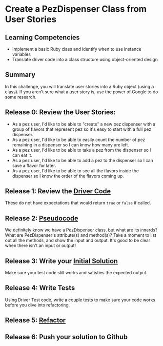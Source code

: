 # Create a PezDispenser Class from User Stories

## Learning Competencies
- Implement a basic Ruby class and identify when to use instance variables
- Translate driver code into a class structure using object-oriented design

## Summary
In this challenge, you will translate user stories into a Ruby object (using a class). If you aren't sure what a user story is, use the power of Google to do some research.

## Release 0: Review the User Stories:
  - As a pez user, I'd like to be able to "create" a new pez dispenser with a group of flavors that represent pez so it's easy to start with a full pez dispenser.
  - As a pez user, I'd like to be able to easily count the number of pez remaining in a dispenser so I can know how many are left.
  - As a pez user, I'd like to be able to take a pez from the dispenser so I can eat it.
  - As a pez user, I'd like to be able to add a pez to the dispenser so I can save a flavor for later.
  - As a pez user, I'd like to be able to see all the flavors inside the dispenser so I know the order of the flavors coming up.

## Release 1: Review the [Driver Code](https://github.com/enspiral-dev-academy/phase-0-handbook/blob/master/coding-references/driver-code.md)
These do not have expectations that would return `true` or `false` if called.

## Release 2: [Pseudocode](https://github.com/enspiral-dev-academy/phase-0-handbook/blob/master/coding-references/pseudocode.md)
We definitely know we have a PezDispenser class, but what are its innards? What are PezDispenser's attribute(s) and method(s)? Take a moment to list out all the methods, and show the input and output. It's good to be clear when there isn't an input or output!

## Release 3: Write your [Initial Solution](https://github.com/enspiral-dev-academy/phase-0-handbook/blob/master/coding-references/initial-solution.md)
Make sure your test code still works and satisfies the expected output.

## Release 4: Write Tests
Using Driver Test code, write a couple tests to make sure your code works before you dive into refactoring.

## Release 5: [Refactor](https://github.com/enspiral-dev-academy/phase-0-handbook/blob/master/coding-references/refactoring.md)

## Release 6: Push your solution to Github

